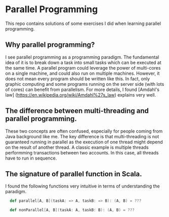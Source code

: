 # Parallel Programming

This repo contains solutions of some exercises I did when learning parallel programming.
## Why parallel programming?
I see parallel programming as a programming paradigm. The fundamental idea of it is to break down a task into small tasks which can be executed at the same time. A parallel program could leverage the power of multi-cores on a single machine, and could also run on multiple machines. However, it does not mean every program should be written like this. In fact, only graphic computing and some programs running on the server side (with lots of cores) can benefit from parallelism. For more details, I found [Amdahl's law] (https://en.wikipedia.org/wiki/Amdahl%27s_law) explains very well.
## The difference between multi-threading and parallel programming.
These two concepts are often confused, especially for people coming from Java background like me. The key difference is that multi-threading is not guaranteed running in parallel as the execution of one thread might depend on the result of another thread. A classic example is multiple threads performming transactions between two accounts. In this case, all threads have to run in sequence.
## The signature of parallel function in Scala.
I found the following functions very intuitive in terms of understanding the paradigm.
```scala
  def parallel[A, B](taskA: => A, taskB: => B): (A, B) = ???

  def nonParallel[A, B](taskA: A, taskB: B): (A, B) = ???
```  


